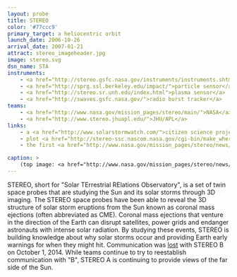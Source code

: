 ```yaml
---
layout: probe
title: STEREO
color: '#77ccc9'
primary_target: a heliocentric orbit
launch_date: 2006-10-26
arrival_date: 2007-01-21
attract: stereo_imageheader.jpg
image: stereo.svg
dsn_name: STA
instruments:
    - <a href="http://stereo.gsfc.nasa.gov/instruments/instruments.shtml">cameras</a>
    - <a href="http://sprg.ssl.berkeley.edu/impact/">particle sensor</a>
    - <a href="http://stereo.sr.unh.edu/index.html">plasma sensor</a>
    - <a href="http://swaves.gsfc.nasa.gov/">radio burst tracker</a>
teams:
    - <a href="http://www.nasa.gov/mission_pages/stereo/main/">NASA</a> / <a href="http://stereo.gsfc.nasa.gov/">GSFC</a>
    - <a href="http://www.stereo.jhuapl.edu/">JHU/APL</a>
links:
    - a <a href="http://www.solarstormwatch.com/">citizen science project</a> for anyone to make new scientific discoveries with STEREO's data
    - plot <a href="http://stereo-ssc.nascom.nasa.gov/cgi-bin/make_where_gif">where STEREO is</a> at any given point in the past, present or future
    - the first <a href="http://www.nasa.gov/mission_pages/stereo/news/stereo3D_press.html">3D images of the Sun</a>

caption: >
    (top image: <a href="http://www.nasa.gov/mission_pages/stereo/news/stereo3D_press.html">3D image of the Sun</a> taken by STEREO, NASA/STEREO)
---
```

STEREO, short for "Solar TErrestrial RElations Observatory", is a set of twin space probes that are studying the Sun and its solar storms through 3D imaging. The STEREO space probes have been able to reveal the 3D structure of solar storm eruptions from the Sun known as coronal mass ejections (often abbreviated as CME). Coronal mass ejections that venture in the direction of the Earth can disrupt satellites, power grids and endanger astronauts with intense solar radiation. By studying these events, STEREO is building knowledge about why solar storms occur and providing Earth early warnings for when they might hit. Communication was <a href="http://stereo-ssc.nascom.nasa.gov/behind_status.shtml">lost</a> with STEREO B on October 1, 2014. While teams continue to try to reestablish communication with "B", STEREO A is continuing to provide views of the far side of the Sun.

